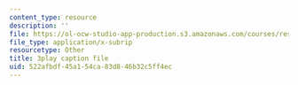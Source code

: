 ```yaml
---
content_type: resource
description: ''
file: https://ol-ocw-studio-app-production.s3.amazonaws.com/courses/res-15-003-shaping-the-future-of-work-15-662x-spring-2016/522afbdf45a154ca83d846b32c5ff4ec_Hu-ZLesnxfc.vtt
file_type: application/x-subrip
resourcetype: Other
title: 3play caption file
uid: 522afbdf-45a1-54ca-83d8-46b32c5ff4ec
---
```

